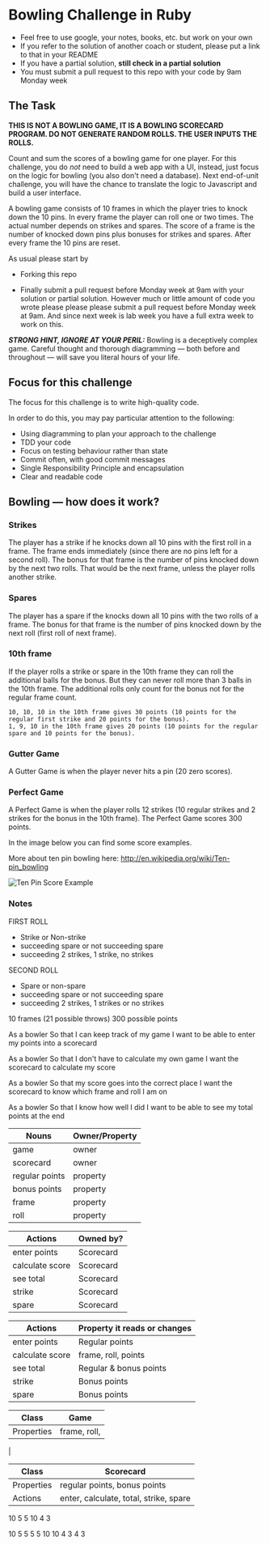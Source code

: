 Bowling Challenge in Ruby
=================

* Feel free to use google, your notes, books, etc. but work on your own
* If you refer to the solution of another coach or student, please put a link to that in your README
* If you have a partial solution, **still check in a partial solution**
* You must submit a pull request to this repo with your code by 9am Monday week

## The Task

**THIS IS NOT A BOWLING GAME, IT IS A BOWLING SCORECARD PROGRAM. DO NOT GENERATE RANDOM ROLLS. THE USER INPUTS THE ROLLS.**

Count and sum the scores of a bowling game for one player. For this challenge, you do _not_ need to build a web app with a UI, instead, just focus on the logic for bowling (you also don't need a database). Next end-of-unit challenge, you will have the chance to translate the logic to Javascript and build a user interface.

A bowling game consists of 10 frames in which the player tries to knock down the 10 pins. In every frame the player can roll one or two times. The actual number depends on strikes and spares. The score of a frame is the number of knocked down pins plus bonuses for strikes and spares. After every frame the 10 pins are reset.

As usual please start by

* Forking this repo

* Finally submit a pull request before Monday week at 9am with your solution or partial solution.  However much or little amount of code you wrote please please please submit a pull request before Monday week at 9am.  And since next week is lab week you have a full extra week to work on this.

___STRONG HINT, IGNORE AT YOUR PERIL:___ Bowling is a deceptively complex game. Careful thought and thorough diagramming — both before and throughout — will save you literal hours of your life.

## Focus for this challenge
The focus for this challenge is to write high-quality code.

In order to do this, you may pay particular attention to the following:
* Using diagramming to plan your approach to the challenge
* TDD your code
* Focus on testing behaviour rather than state
* Commit often, with good commit messages
* Single Responsibility Principle and encapsulation
* Clear and readable code

## Bowling — how does it work?

### Strikes

The player has a strike if he knocks down all 10 pins with the first roll in a frame. The frame ends immediately (since there are no pins left for a second roll). The bonus for that frame is the number of pins knocked down by the next two rolls. That would be the next frame, unless the player rolls another strike.

### Spares

The player has a spare if the knocks down all 10 pins with the two rolls of a frame. The bonus for that frame is the number of pins knocked down by the next roll (first roll of next frame).

### 10th frame

If the player rolls a strike or spare in the 10th frame they can roll the additional balls for the bonus. But they can never roll more than 3 balls in the 10th frame. The additional rolls only count for the bonus not for the regular frame count.

    10, 10, 10 in the 10th frame gives 30 points (10 points for the regular first strike and 20 points for the bonus).
    1, 9, 10 in the 10th frame gives 20 points (10 points for the regular spare and 10 points for the bonus).

### Gutter Game

A Gutter Game is when the player never hits a pin (20 zero scores).

### Perfect Game

A Perfect Game is when the player rolls 12 strikes (10 regular strikes and 2 strikes for the bonus in the 10th frame). The Perfect Game scores 300 points.

In the image below you can find some score examples.

More about ten pin bowling here: http://en.wikipedia.org/wiki/Ten-pin_bowling

![Ten Pin Score Example](images/example_ten_pin_scoring.png)

### Notes

FIRST ROLL
- Strike or Non-strike
- succeeding spare or not succeeding spare
- succeeding 2 strikes, 1 strike, no strikes

SECOND ROLL
- Spare or non-spare
- succeeding spare or not succeeding spare
- succeeding 2 strikes, 1 strikes or no strikes

10 frames (21 possible throws)
300 possible points

As a bowler
So that I can keep track of my game
I want to be able to enter my points into a scorecard

As a bowler
So that I don't have to calculate my own game
I want the scorecard to calculate my score

As a bowler
So that my score goes into the correct place
I want the scorecard to know which frame and roll I am on

As a bowler
So that I know how well I did
I want to be able to see my total points at the end

| Nouns | Owner/Property |
| ---------- | ---------- |
| game | owner |
| scorecard | owner |
| regular points | property |
| bonus points | property |
| frame | property |
| roll | property |

| Actions | Owned by? |
| ---------- | ---------- |
| enter points | Scorecard |
| calculate score | Scorecard |
| see total | Scorecard |
| strike | Scorecard |
| spare | Scorecard |

| Actions | Property it reads or changes |
| --------- | ---------- |
| enter points | Regular points |
| calculate score | frame, roll, points |
| see total | Regular & bonus points |
| strike | Bonus points |
| spare | Bonus points |

| Class | Game |
| --------- | ---------- |
| Properties | frame, roll,  |
|

| Class | Scorecard |
| ---------- | ---------- |
| Properties | regular points, bonus points |
| Actions | enter, calculate, total, strike, spare |

10
5
5
10
4
3

10 5 5
5 5 10
10 4 3
4 3
